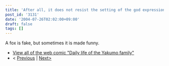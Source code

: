 ```yaml
---
title: 'After all, it does not resist the setting of the god expression ceremony'
post_id: '3131'
date: '2004-07-26T02:02:00+09:00'
draft: false
tags: []
---
```


A fox is fake, but sometimes it is made funny.

*   [View all of the web comic "Daily life of the Yakumo family"](/tag/yakumo-family?order=ASC)
*   < [Previous](/3129) | [Next>](/3132)